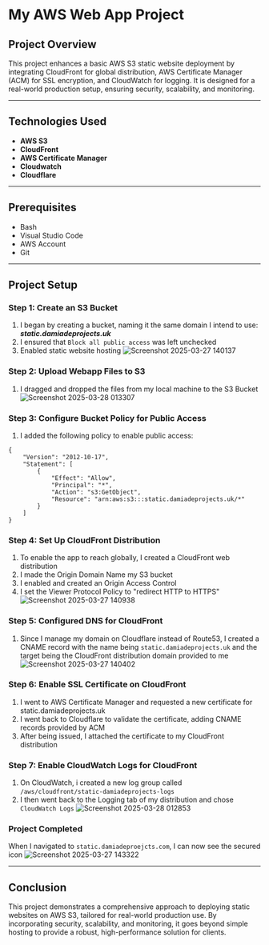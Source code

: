 # My AWS Web App Project

## Project Overview

This project enhances a basic AWS S3 static website deployment by integrating CloudFront for global distribution, AWS Certificate Manager (ACM) for SSL encryption, and CloudWatch for logging. It is designed for a real-world production setup, ensuring security, scalability, and monitoring.

---

## Technologies Used

- **AWS S3**
- **CloudFront**
- **AWS Certificate Manager**
- **Cloudwatch**
- **Cloudflare**

---

## Prerequisites

- Bash 
- Visual Studio Code
- AWS Account
- Git
  
---

## Project Setup

### Step 1: Create an S3 Bucket

1. I began by creating a bucket, naming it the same domain I intend to use: ***static.damiadeprojects.uk***
2. I ensured that ```Block all public access``` was left unchecked
3. Enabled static website hosting
   ![Screenshot 2025-03-27 140137](https://github.com/user-attachments/assets/c9cccd96-f8bf-4762-84be-e5b889f9d74e)

### Step 2: Upload Webapp Files to S3

1. I dragged and dropped the files from my local machine to the S3 Bucket
![Screenshot 2025-03-28 013307](https://github.com/user-attachments/assets/9a5bc116-a888-4255-b6ce-01296c291f5b)

### Step 3: Configure Bucket Policy for Public Access

1. I added the following policy to enable public access:

```
{
    "Version": "2012-10-17",
    "Statement": [
        {
            "Effect": "Allow",
            "Principal": "*",
            "Action": "s3:GetObject",
            "Resource": "arn:aws:s3:::static.damiadeprojects.uk/*"
        }
    ]
}
```
### Step 4: Set Up CloudFront Distribution

1. To enable the app to reach globally, I created a CloudFront web distribution
2. I made the Origin Domain Name my S3 bucket
3. I enabled and created an Origin Access Control
4. I set the Viewer Protocol Policy to "redirect HTTP to HTTPS"
   ![Screenshot 2025-03-27 140938](https://github.com/user-attachments/assets/0bacf7d9-97fc-4230-a61b-77c9177a53c9)


### Step 5: Configured DNS for CloudFront

1. Since I manage my domain on Cloudflare instead of Route53, I created a CNAME record with the name being ```static.damiadeprojects.uk``` and the target being the CloudFront distribution domain provided to me
   ![Screenshot 2025-03-27 140402](https://github.com/user-attachments/assets/8470a116-b7ef-411c-9217-e31959722b6c)

### Step 6: Enable SSL Certificate on CloudFront

1. I went to AWS Certificate Manager and requested a new certificate for static.damiadeprojects.uk
2. I went back to Cloudflare to validate the certificate, adding CNAME records provided by ACM
3. After being issued, I attached the certificate to my CloudFront distribution 

### Step 7: Enable CloudWatch Logs for CloudFront

1. On CloudWatch, i created a new log group called ```/aws/cloudfront/static-damiadeprojects-logs```
2. I then went back to the Logging tab of my distribution and chose ```CloudWatch Logs```
![Screenshot 2025-03-28 012853](https://github.com/user-attachments/assets/54afb006-a0bf-4de4-99c1-89aeda1c54b5)


### Project Completed

When I navigated to ```static.damiadeproejcts.com```, I can now see the secured icon
![Screenshot 2025-03-27 143322](https://github.com/user-attachments/assets/10e42b55-86d2-44c6-8346-951d604760d5)

---

## Conclusion

This project demonstrates a comprehensive approach to deploying static websites on AWS S3, tailored for real-world production use. By incorporating security, scalability, and monitoring, it goes beyond simple hosting to provide a robust, high-performance solution for clients.
